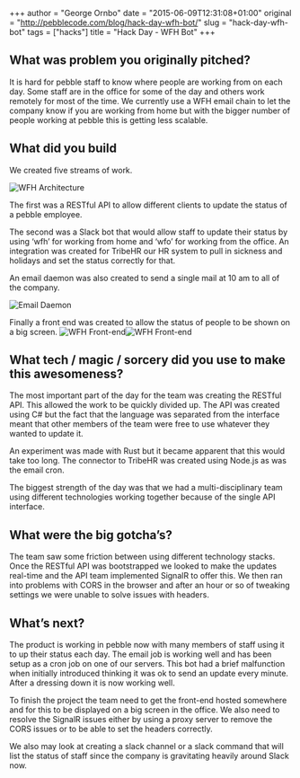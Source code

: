 +++
author = "George Ornbo"
date = "2015-06-09T12:31:08+01:00"
original = "http://pebblecode.com/blog/hack-day-wfh-bot/"
slug = "hack-day-wfh-bot"
tags = ["hacks"]
title = "Hack Day - WFH Bot"
+++

## What was problem you originally pitched?

It is hard for pebble staff to know where people are working from on each day.
Some staff are in the office for some of the day and others work remotely for
most of the time. We currently use a WFH email chain to let the company know if
you are working from home but with the bigger number of people working at pebble
this is getting less scalable.

## What did you build

We created five streams of work.

![WFH Architecture](http://static.tumblr.com/syeid8e/BTmnpod1e/hackday_-_wtfaiwft.001.jpg)

The first was a RESTful API to allow different clients to update the status of a
pebble employee.

The second was a Slack bot that would allow staff to update their status by
using ‘wfh’ for working from home and ‘wfo’ for working from the office. An
integration was created for TribeHR our HR system to pull in sickness and
holidays and set the status correctly for that.

An email daemon was also created to send a single mail at 10 am to all of the
company.

![Email Daemon](http://static.tumblr.com/syeid8e/Kzwnpod7f/screen_shot_2015-06-08.png)

Finally a front end was created to allow the status of people to be shown on a
big screen.
![WFH Front-end](http://static.tumblr.com/syeid8e/ILtnpodam/screen_shot_2015-06-08_at_15.57.35.png)![WFH Front-end](http://static.tumblr.com/syeid8e/ncunpod95/screen_shot_2015-06-08_at_15.57.54.png)

## What tech / magic / sorcery did you use to make this awesomeness?

The most important part of the day for the team was creating the RESTful API.
This allowed the work to be quickly divided up. The API was created using C# but
the fact that the language was separated from the interface meant that other
members of the team were free to use whatever they wanted to update it.

An experiment was made with Rust but it became apparent that this would take too
long. The connector to TribeHR was created using Node.js as was the email cron.

The biggest strength of the day was that we had a multi-disciplinary team using
different technologies working together because of the single API interface.

## What were the big gotcha’s?

The team saw some friction between using different technology stacks. Once the
RESTful API was bootstrapped we looked to make the updates real-time and the API
team implemented SignalR to offer this. We then ran into problems with CORS in
the browser and after an hour or so of tweaking settings we were unable to solve
issues with headers.

## What’s next?

The product is working in pebble now with many members of staff using it to up
their status each day. The email job is working well and has been setup as a
cron job on one of our servers. This bot had a brief malfunction when initially
introduced thinking it was ok to send an update every minute. After a dressing
down it is now working well.

To finish the project the team need to get the front-end hosted somewhere and
for this to be displayed on a big screen in the office. We also need to resolve
the SignalR issues either by using a proxy server to remove the CORS issues or
to be able to set the headers correctly.

We also may look at creating a slack channel or a slack command that will list
the status of staff since the company is gravitating heavily around Slack now.
